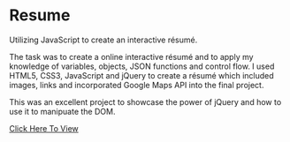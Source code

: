 # Resume
Utilizing JavaScript to create an interactive résumé.

The task was to create a online interactive résumé and to apply my knowledge of variables, objects, JSON
functions and control flow. I used HTML5, CSS3, JavaScript and jQuery to create a résumé which included images, 
links and incorporated Google Maps API into the final project.

This was an excellent project to showcase the power of jQuery and how to use it to manipuate the DOM.

[Click Here To View](http://samurairanderson.github.io/Resume)
